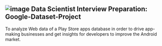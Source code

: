 ##  ![image](https://github.com/user-attachments/assets/7b5e0b22-b12e-487d-aa83-fb6965172df4)	Data Scientist Interview Preparation: Google-Dataset-Project
To analyze Web data of a Play Store apps database in order to drive app-making businesses and get insights for developers to improve the Android market.
